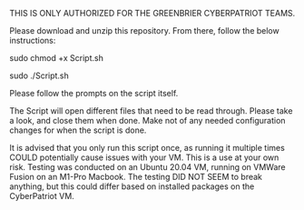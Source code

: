 THIS IS ONLY AUTHORIZED FOR THE GREENBRIER CYBERPATRIOT TEAMS.

Please download and unzip this repository. From there, follow the below instructions:

sudo chmod +x Script.sh

sudo ./Script.sh

Please follow the prompts on the script itself.

The Script will open different files that need to be read through. Please take a look, and close them when done. Make not of any needed configuration changes for when the script is done.

It is advised that you only run this script once, as running it multiple times COULD potentially cause issues with your VM. This is a use at your own risk.
Testing was conducted on an Ubuntu 20.04 VM, running on VMWare Fusion on an M1-Pro Macbook. The testing DID NOT SEEM to break anything, but this could differ based on installed packages on the CyberPatriot VM.
